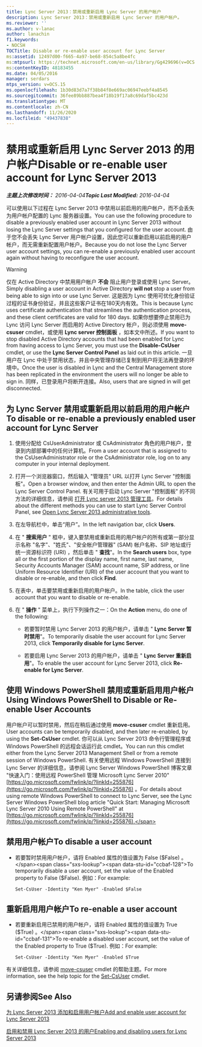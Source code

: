 ```yaml
---
title: Lync Server 2013：禁用或重新启用 Lync Server 的用户帐户
description: Lync Server 2013：禁用或重新启用 Lync Server 的用户帐户。
ms.reviewer: ''
ms.author: v-lanac
author: lanachin
f1.keywords:
- NOCSH
TOCTitle: Disable or re-enable user account for Lync Server
ms:assetid: 12497d00-f665-4a97-be68-854c5a8be4fc
ms:mtpsurl: https://technet.microsoft.com/en-us/library/Gg429696(v=OCS.15)
ms:contentKeyID: 48183455
ms.date: 04/05/2016
manager: serdars
mtps_version: v=OCS.15
ms.openlocfilehash: 1b30d83d7a7f38b84f8e669ac06947eebf4a8545
ms.sourcegitcommit: 36fee89bb887bea4f18b19f17a8c69daf5bc423d
ms.translationtype: MT
ms.contentlocale: zh-CN
ms.lasthandoff: 11/26/2020
ms.locfileid: "49437838"
---
```

# <a name="disable-or-re-enable-user-account-for-lync-server-2013"></a><span data-ttu-id="ccbaf-103">禁用或重新启用 Lync Server 2013 的用户帐户</span><span class="sxs-lookup"><span data-stu-id="ccbaf-103">Disable or re-enable user account for Lync Server 2013</span></span>

<div data-xmlns="http://www.w3.org/1999/xhtml">

<div class="topic" data-xmlns="http://www.w3.org/1999/xhtml" data-msxsl="urn:schemas-microsoft-com:xslt" data-cs="https://msdn.microsoft.com/">

<div data-asp="https://msdn2.microsoft.com/asp">



</div>

<div id="mainSection">

<div id="mainBody"><span data-ttu-id="ccbaf-104">

<span> </span></span><span class="sxs-lookup"><span data-stu-id="ccbaf-104">

<span> </span></span></span>

<span data-ttu-id="ccbaf-105">_**主题上次修改时间：** 2016-04-04_</span><span class="sxs-lookup"><span data-stu-id="ccbaf-105">_**Topic Last Modified:** 2016-04-04_</span></span>

<span data-ttu-id="ccbaf-106">可以使用以下过程在 Lync Server 2013 中禁用以前启用的用户帐户，而不会丢失为用户帐户配置的 Lync 服务器设置。</span><span class="sxs-lookup"><span data-stu-id="ccbaf-106">You can use the following procedure to disable a previously enabled user account in Lync Server 2013 without losing the Lync Server settings that you configured for the user account.</span></span> <span data-ttu-id="ccbaf-107">由于您不会丢失 Lync Server 用户帐户设置，因此您可以重新启用以前启用的用户帐户，而无需重新配置用户帐户。</span><span class="sxs-lookup"><span data-stu-id="ccbaf-107">Because you do not lose the Lync Server user account settings, you can re-enable a previously enabled user account again without having to reconfigure the user account.</span></span>

<div>


> [!WARNING]  
> <span data-ttu-id="ccbaf-108">仅在 Active Directory 中禁用用户帐户 <STRONG>不会</STRONG> 阻止用户登录或使用 Lync Server。</span><span class="sxs-lookup"><span data-stu-id="ccbaf-108">Simply disabling a user account in Active Directory <STRONG>will not</STRONG> stop a user from being able to sign into or use Lync Server.</span></span> <span data-ttu-id="ccbaf-109">这是因为 Lync 使用可优化身份验证过程的证书身份验证，并且这些客户证书在180天内有效。</span><span class="sxs-lookup"><span data-stu-id="ccbaf-109">This is because Lync uses certificate authentication that streamlines the authentication process, and these client certificates are valid for 180 days.</span></span> <span data-ttu-id="ccbaf-110">如果你想要停止禁用已为 Lync 访问 Lync Server 而启用的 Active Directory 帐户，则必须使用 <STRONG>move-csuser</STRONG> cmdlet，或使用 <STRONG>Lync server 控制面板</STRONG> ，如本文中所述。</span><span class="sxs-lookup"><span data-stu-id="ccbaf-110">If you want to stop disabled Active Directory accounts that had been enabled for Lync from having access to Lync Server, you must use the <STRONG>Disable-CsUser</STRONG> cmdlet, or use the <STRONG>Lync Server Control Panel</STRONG> as laid out in this article.</span></span> <span data-ttu-id="ccbaf-111">一旦用户在 Lync 中处于禁用状态，并且中央管理存储已复制到用户将无法再登录的环境中。</span><span class="sxs-lookup"><span data-stu-id="ccbaf-111">Once the user is disabled in Lync and the Central Management store has been replicated in the environment the users will no longer be able to sign in.</span></span> <span data-ttu-id="ccbaf-112">同样，已登录用户将断开连接。</span><span class="sxs-lookup"><span data-stu-id="ccbaf-112">Also, users that are signed in will get disconnected.</span></span>



</div>

<div>

## <a name="to-disable-or-re-enable-a-previously-enabled-user-account-for-lync-server"></a><span data-ttu-id="ccbaf-113">为 Lync Server 禁用或重新启用以前启用的用户帐户</span><span class="sxs-lookup"><span data-stu-id="ccbaf-113">To disable or re-enable a previously enabled user account for Lync Server</span></span>

1.  <span data-ttu-id="ccbaf-114">使用分配给 CsUserAdministrator 或 CsAdministrator 角色的用户帐户，登录到内部部署中的任何计算机。</span><span class="sxs-lookup"><span data-stu-id="ccbaf-114">From a user account that is assigned to the CsUserAdministrator role or the CsAdministrator role, log on to any computer in your internal deployment.</span></span>

2.  <span data-ttu-id="ccbaf-115">打开一个浏览器窗口，然后输入 "管理员" URL 以打开 Lync Server "控制面板"。</span><span class="sxs-lookup"><span data-stu-id="ccbaf-115">Open a browser window, and then enter the Admin URL to open the Lync Server Control Panel.</span></span> <span data-ttu-id="ccbaf-116">有关可用于启动 Lync Server "控制面板" 的不同方法的详细信息，请参阅 [打开 Lync server 2013 管理工具](lync-server-2013-open-lync-server-administrative-tools.md)。</span><span class="sxs-lookup"><span data-stu-id="ccbaf-116">For details about the different methods you can use to start Lync Server Control Panel, see [Open Lync Server 2013 administrative tools](lync-server-2013-open-lync-server-administrative-tools.md).</span></span>

3.  <span data-ttu-id="ccbaf-117">在左导航栏中，单击“用户”。</span><span class="sxs-lookup"><span data-stu-id="ccbaf-117">In the left navigation bar, click **Users**.</span></span>

4.  <span data-ttu-id="ccbaf-118">在 " **搜索用户** " 框中，键入要禁用或重新启用的用户帐户的所有或第一部分显示名称 "名字"、"姓氏"、"安全帐户管理器" (SAM) 帐户名称、SIP 地址或行统一资源标识符 (URI) ，然后单击 " **查找**"。</span><span class="sxs-lookup"><span data-stu-id="ccbaf-118">In the **Search users** box, type all or the first portion of the display name, first name, last name, Security Accounts Manager (SAM) account name, SIP address, or line Uniform Resource Identifier (URI) of the user account that you want to disable or re-enable, and then click **Find**.</span></span>

5.  <span data-ttu-id="ccbaf-119">在表中，单击要禁用或重新启用的用户帐户。</span><span class="sxs-lookup"><span data-stu-id="ccbaf-119">In the table, click the user account that you want to disable or re-enable.</span></span>

6.  <span data-ttu-id="ccbaf-120">在 " **操作** " 菜单上，执行下列操作之一：</span><span class="sxs-lookup"><span data-stu-id="ccbaf-120">On the **Action** menu, do one of the following:</span></span>
    
      - <span data-ttu-id="ccbaf-121">若要暂时禁用 Lync Server 2013 的用户帐户，请单击 " **Lync Server 暂时禁用**"。</span><span class="sxs-lookup"><span data-stu-id="ccbaf-121">To temporarily disable the user account for Lync Server 2013, click **Temporarily disable for Lync Server**.</span></span>
    
      - <span data-ttu-id="ccbaf-122">若要启用 Lync Server 2013 的用户帐户，请单击 " **Lync Server 重新启用**"。</span><span class="sxs-lookup"><span data-stu-id="ccbaf-122">To enable the user account for Lync Server 2013, click **Re-enable for Lync Server**.</span></span>

</div>

<div>

## <a name="using-windows-powershell-to-disable-or-re-enable-user-accounts"></a><span data-ttu-id="ccbaf-123">使用 Windows PowerShell 禁用或重新启用用户帐户</span><span class="sxs-lookup"><span data-stu-id="ccbaf-123">Using Windows PowerShell to Disable or Re-enable User Accounts</span></span>

<span data-ttu-id="ccbaf-124">用户帐户可以暂时禁用，然后在稍后通过使用 **move-csuser** cmdlet 重新启用。</span><span class="sxs-lookup"><span data-stu-id="ccbaf-124">User accounts can be temporarily disabled, and then later re-enabled, by using the **Set-CsUser** cmdlet.</span></span> <span data-ttu-id="ccbaf-125">你可以从 Lync Server 2013 命令行管理程序或 Windows PowerShell 的远程会话运行此 cmdlet。</span><span class="sxs-lookup"><span data-stu-id="ccbaf-125">You can run this cmdlet either from the Lync Server 2013 Management Shell or from a remote session of Windows PowerShell.</span></span> <span data-ttu-id="ccbaf-126">有关使用远程 Windows PowerShell 连接到 Lync Server 的详细信息，请参阅 Lync Server Windows PowerShell 博客文章 "快速入门：使用远程 PowerShell 管理 Microsoft Lync Server 2010" [https://go.microsoft.com/fwlink/p/?linkId=255876](https://go.microsoft.com/fwlink/p/?linkid=255876) 。</span><span class="sxs-lookup"><span data-stu-id="ccbaf-126">For details about using remote Windows PowerShell to connect to Lync Server, see the Lync Server Windows PowerShell blog article "Quick Start: Managing Microsoft Lync Server 2010 Using Remote PowerShell" at [https://go.microsoft.com/fwlink/p/?linkId=255876](https://go.microsoft.com/fwlink/p/?linkid=255876).</span></span>

<div>

## <a name="to-disable-a-user-account"></a><span data-ttu-id="ccbaf-127">禁用用户帐户</span><span class="sxs-lookup"><span data-stu-id="ccbaf-127">To disable a user account</span></span>

  - <span data-ttu-id="ccbaf-128">若要暂时禁用用户帐户，请将 Enabled 属性的值设置为 False ($False) 。</span><span class="sxs-lookup"><span data-stu-id="ccbaf-128">To temporarily disable a user account, set the value of the Enabled property to False ($False).</span></span> <span data-ttu-id="ccbaf-129">例如：</span><span class="sxs-lookup"><span data-stu-id="ccbaf-129">For example:</span></span>
    
        Set-CsUser -Identity "Ken Myer" -Enabled $False

</div>

<div>

## <a name="to-re-enable-a-user-account"></a><span data-ttu-id="ccbaf-130">重新启用用户帐户</span><span class="sxs-lookup"><span data-stu-id="ccbaf-130">To re-enable a user account</span></span>

  - <span data-ttu-id="ccbaf-131">若要重新启用已禁用的用户帐户，请将 Enabled 属性的值设置为 True ($True) 。</span><span class="sxs-lookup"><span data-stu-id="ccbaf-131">To re-enable a disabled user account, set the value of the Enabled property to True ($True).</span></span> <span data-ttu-id="ccbaf-132">例如：</span><span class="sxs-lookup"><span data-stu-id="ccbaf-132">For example:</span></span>
    
        Set-CsUser -Identity "Ken Myer" -Enabled $True

</div>

<span data-ttu-id="ccbaf-133">有关详细信息，请参阅 [move-csuser](https://docs.microsoft.com/powershell/module/skype/Set-CsUser) cmdlet 的帮助主题。</span><span class="sxs-lookup"><span data-stu-id="ccbaf-133">For more information, see the help topic for the [Set-CsUser](https://docs.microsoft.com/powershell/module/skype/Set-CsUser) cmdlet.</span></span>

</div>

<div>

## <a name="see-also"></a><span data-ttu-id="ccbaf-134">另请参阅</span><span class="sxs-lookup"><span data-stu-id="ccbaf-134">See Also</span></span>


[<span data-ttu-id="ccbaf-135">为 Lync Server 2013 添加和启用用户帐户</span><span class="sxs-lookup"><span data-stu-id="ccbaf-135">Add and enable user account for Lync Server 2013</span></span>](lync-server-2013-add-and-enable-user-account-for-lync-server.md)  


[<span data-ttu-id="ccbaf-136">启用和禁用 Lync Server 2013 的用户</span><span class="sxs-lookup"><span data-stu-id="ccbaf-136">Enabling and disabling users for Lync Server 2013</span></span>](lync-server-2013-enabling-and-disabling-users-for-lync-server.md)  
  

<span data-ttu-id="ccbaf-137"></div>

</div>

<span> </span>

</div>

</div>

</span><span class="sxs-lookup"><span data-stu-id="ccbaf-137"></div>

</div>

<span> </span>

</div>

</div>

</span></span></div>

